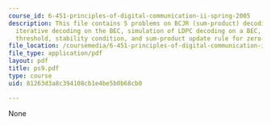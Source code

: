 ```yaml
---
course_id: 6-451-principles-of-digital-communication-ii-spring-2005
description: This file contains 5 problems on BCJR (sum-product) decoding of SPC codes,
  iterative decoding on the BEC, simulation of LDPC decoding on a BEC, iterative decoding
  threshold, stability condition, and sum-product update rule for zero-sum nodes.
file_location: /coursemedia/6-451-principles-of-digital-communication-ii-spring-2005/81263d3a8c394108cb1e4be5b0b68cb0_ps9.pdf
file_type: application/pdf
layout: pdf
title: ps9.pdf
type: course
uid: 81263d3a8c394108cb1e4be5b0b68cb0

---
```

None